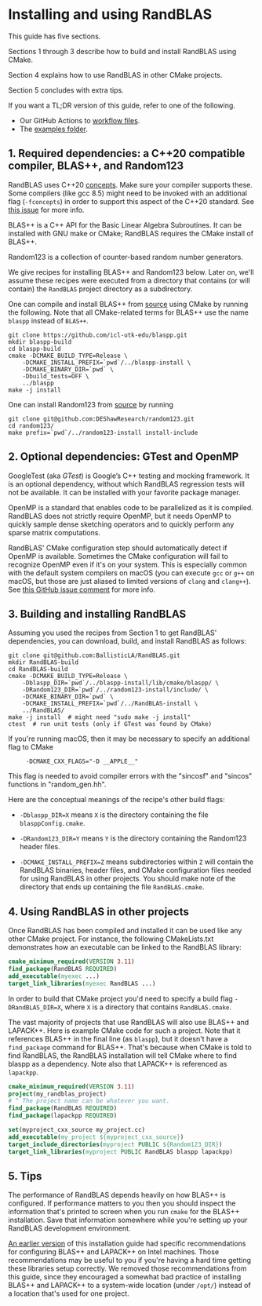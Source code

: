 
# Installing and using RandBLAS

This guide has five sections.

Sections 1 through 3 describe how to build and install RandBLAS using CMake.

Section 4 explains how to use RandBLAS in other CMake projects.

Section 5 concludes with extra tips.

If you want a TL;DR version of this guide, refer to one of the following.
 * Our GitHub Actions to [workflow files](https://github.com/BallisticLA/RandBLAS/tree/main/.github/workflows).
 * The [examples folder](https://github.com/BallisticLA/RandBLAS/tree/main/examples).


## 1. Required dependencies: a C++20 compatible compiler, BLAS++, and Random123

RandBLAS uses C++20 [concepts](https://en.cppreference.com/w/cpp/language/constraints).
Make sure your compiler supports these. Some compilers (like gcc 8.5) might need to be
invoked with an additional flag (``-fconcepts``) in order to support this aspect of the
C++20 standard. See [this issue](https://github.com/BallisticLA/RandBLAS/issues/90) for more info.

BLAS++ is a C++ API for the Basic Linear Algebra Subroutines.
It can be installed with GNU make or CMake;
RandBLAS requires the CMake install of BLAS++. 

Random123 is a collection of counter-based random number generators.

We give recipes for installing BLAS++ and Random123 below.
Later on, we'll assume these recipes were executed from a directory
that contains (or will contain) the ``RandBLAS`` project directory as a subdirectory.

One can compile and install BLAS++ from
[source](https://bitbucket.org/icl/blaspp/src/master/) using CMake by running the following.
Note that all CMake-related terms for BLAS++ use the name ``blaspp`` instead of ``BLAS++``.
```shell
git clone https://github.com/icl-utk-edu/blaspp.git
mkdir blaspp-build
cd blaspp-build
cmake -DCMAKE_BUILD_TYPE=Release \
    -DCMAKE_INSTALL_PREFIX=`pwd`/../blaspp-install \
    -DCMAKE_BINARY_DIR=`pwd` \ 
    -Dbuild_tests=OFF \
    ../blaspp
make -j install
```

One can install Random123 from
[source](https://github.com/DEShawResearch/random123) by running
```shell
git clone git@github.com:DEShawResearch/random123.git
cd random123/
make prefix=`pwd`/../random123-install install-include
```

## 2. Optional dependencies: GTest and OpenMP

GoogleTest (aka *GTest*) is Google’s C++ testing and mocking framework.  It is an optional
dependency, without which RandBLAS regression tests will not be available. It
can be installed with your favorite package manager.

OpenMP is a standard that enables code to be parallelized as it is compiled.
RandBLAS does not strictly require OpenMP, but it needs OpenMP to quickly
sample dense sketching operators and to quickly perform any sparse matrix computations.

RandBLAS' CMake configuration step should automatically detect if OpenMP is available.
Sometimes the CMake configuration will fail to recognize OpenMP even if it's 
on your system. This is especially common with the default system compilers on macOS
(you can execute ``gcc`` or ``g++`` on macOS, but those are just aliased to 
limited versions of ``clang`` and ``clang++``). See [this GitHub issue comment](https://github.com/BallisticLA/RandBLAS/issues/86#issue-2248281376)
for more info.


## 3. Building and installing RandBLAS

Assuming you used the recipes from Section 1 to get RandBLAS' dependencies,
you can download, build, and install RandBLAS as follows:

```shell
git clone git@github.com:BallisticLA/RandBLAS.git
mkdir RandBLAS-build
cd RandBLAS-build
cmake -DCMAKE_BUILD_TYPE=Release \
    -Dblaspp_DIR=`pwd`/../blaspp-install/lib/cmake/blaspp/ \
    -DRandom123_DIR=`pwd`/../random123-install/include/ \
    -DCMAKE_BINARY_DIR=`pwd` \
    -DCMAKE_INSTALL_PREFIX=`pwd`/../RandBLAS-install \
    ../RandBLAS/
make -j install  # might need "sudo make -j install"
ctest  # run unit tests (only if GTest was found by CMake)
```

If you're running macOS, then it may be necessary to specify
an additional flag to CMake
```shell
     -DCMAKE_CXX_FLAGS="-D __APPLE__"
```
This flag is needed to avoid compiler errors with the "sincosf" and "sincos"
functions in "random_gen.hh".

Here are the conceptual meanings of the recipe's other build flags:

* `-Dblaspp_DIR=X` means `X` is the directory containing the file `blasppConfig.cmake`.

* `-DRandom123_DIR=Y` means `Y` is the directory containing the Random123
  header files.

* `-DCMAKE_INSTALL_PREFIX=Z` means subdirectories within `Z` will contain
   the RandBLAS binaries, header files, and CMake configuration files needed
   for using RandBLAS in other projects. You should make note of the directory
   that ends up containing the file ``RandBLAS.cmake``.


## 4. Using RandBLAS in other projects

Once RandBLAS has been compiled and installed it can be used like any other CMake project.
For instance, the following CMakeLists.txt demonstrates how an executable can
be linked to the RandBLAS library:

```cmake
cmake_minimum_required(VERSION 3.11)
find_package(RandBLAS REQUIRED)
add_executable(myexec ...)
target_link_libraries(myexec RandBLAS ...)
```
In order to build that CMake project you'd need to specify a build flag ``-DRandBLAS_DIR=X``, where ``X`` is a directory that contains ``RandBLAS.cmake``.

The vast majority of projects that use RandBLAS will also use BLAS++ and LAPACK++.
Here is example CMake code for such a project. Note that it references BLAS++ in the final line (as ``blaspp``),
but it doesn't have a ``find_package`` command for BLAS++. That's because when CMake is told to find RandBLAS,
the RandBLAS installation will tell CMake where to find blaspp as a dependency.
Note also that LAPACK++ is referenced as ``lapackpp``.
```cmake
cmake_minimum_required(VERSION 3.11)
project(my_randblas_project)
# ^ The project name can be whatever you want.
find_package(RandBLAS REQUIRED)
find_package(lapackpp REQUIRED)

set(myproject_cxx_source my_project.cc)
add_executable(my_project ${myproject_cxx_source})
target_include_directories(myproject PUBLIC ${Random123_DIR})
target_link_libraries(myproject PUBLIC RandBLAS blaspp lapackpp)
```

## 5. Tips

The performance of RandBLAS depends heavily on how BLAS++ is configured.
If performance matters to you then you should inspect the
information that's printed to screen when you run ``cmake`` for the BLAS++ installation.
Save that information somewhere while you're setting up your RandBLAS
development environment.

[An earlier version](https://github.com/BallisticLA/RandBLAS/blob/9d0a03fa41fd7c126b252002a54c2f2562fae31a/INSTALL.md#5-tips)
of this installation guide had specific recommendations for configuring BLAS++ and LAPACK++ on Intel machines.
Those recommendations may be useful to you if you're having a hard time getting these libraries setup correctly.
We removed those recommendations from this guide, since they encouraged a somewhat bad practice of installing BLAS++
and LAPACK++ to a system-wide location (under ``/opt/``) instead of a location that's used for one project.
